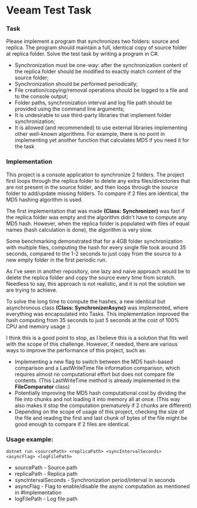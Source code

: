 ﻿# Veeam Test Task

### Task
Please implement a program that synchronizes two folders: source and
replica. The program should maintain a full, identical copy of source
folder at replica folder. Solve the test task by writing a program in C#.

- Synchronization must be one-way: after the synchronization content of the
  replica folder should be modified to exactly match content of the source
  folder;
- Synchronization should be performed periodically;
- File creation/copying/removal operations should be logged to a file and to the
  console output;
- Folder paths, synchronization interval and log file path should be provided
  using the command line arguments;
- It is undesirable to use third-party libraries that implement folder
  synchronization;
- It is allowed (and recommended) to use external libraries implementing other
  well-known algorithms. For example, there is no point in implementing yet
  another function that calculates MD5 if you need it for the task

### Implementation

This project is a console application to synchronize 2 folders. The project first loops through the replica folder to delete any extra files/directories that are not present in the source folder, and then loops through the source folder to add/update missing folders. To compare if 2 files are identical, the MD5 hashing algorithm is used.

The first implementation that was made **(Class: Synchronizer)** was fast if the replica folder was empty and the algorithm didn't have to compute any MD5 hash. However, when the replica folder is populated with files of equal names (hash calculation is done), the algorithm is very slow.

Some benchmarking demonstrated that for a 4GB folder synchronization with multiple files, computing the hash for every single file took around 35 seconds, compared to the 1-2 seconds to just copy from the source to a new empty folder in the first periodic run.

As I've seen in another repository, one lazy and naive approach would be to delete the replica folder and copy the source every time from scratch. Needless to say, this approach is not realistic, and it is not the solution we are trying to achieve.

To solve the long time to compute the hashes, a new identical but asynchronous class **(Class: SynchronizerAsync)** was implemented, where everything was encapsulated into Tasks. This implementation improved the hash computing from 35 seconds to just 5 seconds at the cost of 100% CPU and memory usage :)

I think this is a good point to stop, as I believe this is a solution that fits well with the scope of this challenge. However, if needed, there are various ways to improve the performance of this project, such as:

- Implementing a new flag to switch between the MD5 hash-based comparison and a LastWriteTime file information comparison, which requires almost no computational effort but does not compare file contents. (This LastWriteTime method is already implemented in the **FileComparator** class)
- Potentially improving the MD5 hash computational cost by dividing the file into chunks and not loading it into memory all at once. (This way also makes it stop the computation prematurely if 2 chunks are different)
- Depending on the scope of usage of this project, checking the size of the file and reading the first and last chunk of bytes of the file might be good enough to compare if 2 files are identical.

### Usage example:

```
dotnet run <sourcePath> <replicaPath> <syncIntervalSeconds> <asyncFlag> <logFilePath>
```

- sourcePath - Source path
- replicaPath - Replica path
- syncIntervalSeconds - Synchronization period/interval in seconds
- asyncFlag - Flag to enable/disable the async computation as mentioned in #Implementation
- logFilePath - Log file path